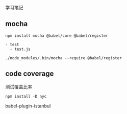 学习笔记

## mocha

```
npm install mocha @babel/core @babel/register
```

```
- test
  - test.js
```

```
./node_modules/.bin/mocha --require @babel/register
```

## code coverage

测试覆盖比率

```
npm install -D nyc
```

babel-plugin-istanbul

